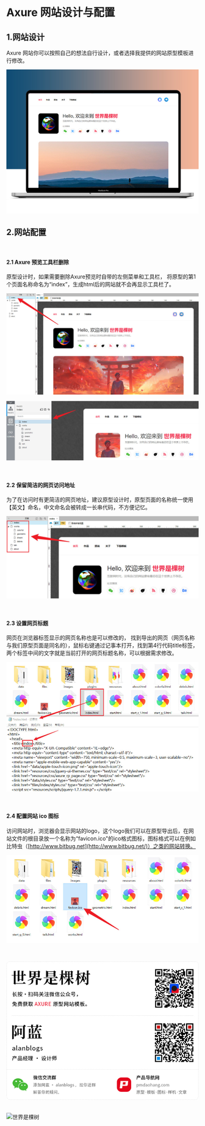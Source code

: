 # Axure 网站设计与配置

## 1.网站设计

Axure 网站你可以按照自己的想法自行设计，或者选择我提供的网站原型模板进行修改。

![06](007webdesign/06.jpg)



## 2.网站配置

<br>

#### 2.1 Axure 预览工具栏删除

原型设计时，如果需要删除Axure预览时自带的左侧菜单和工具栏， 将原型的第1个页面名称命名为“index”，生成html后的网站就不会再显示工具栏了。

![01](007webdesign/01.jpg)

![02](007webdesign/02.jpg)



<br>

#### 2.2 保留简洁的网页访问地址

为了在访问时有更简洁的网页地址，建议原型设计时，原型页面的名称统一使用【英文】命名，中文命名会被转成一长串代码，不方便记忆。

![03](007webdesign/03.jpg)



<br>

#### 2.3 设置网页标题

网页在浏览器标签显示的网页名称也是可以修改的， 找到导出的网页（网页名称与我们原型页面是同名的），鼠标右键通过记事本打开，找到第4行代码title标签，两个标签中间的文字就是当前打开的网页标题名称，可以根据需求修改。

![04](007webdesign/04.jpg)



<br>

#### 2.4 配置网站 ico 图标

访问网站时，浏览器会显示网站的logo，这个logo我们可以在原型导出后，在网站文件的根目录放一个名称为“favicon.ico"的ico格式图标，图标格式可以在例如比特虫（[http://www.bitbug.net](http://www.bitbug.net/)）之类的网站转换。

![05](007webdesign/05.jpg)

<br>



![100](007webdesign/100.jpg)

<br>

<img src="https://visitor-badge.laobi.icu/badge?page_id=pmdaohang_com_007webdesign&left_color=%23000000&right_color=%2327bba0&left_text=view" style="display: inline-block;" alt="世界是棵树">